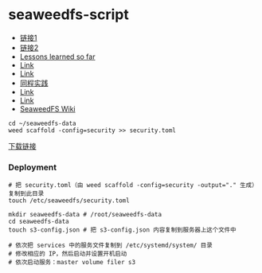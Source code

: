 # seaweedfs-script

* [链接1](https://gear.hermygong.com/p/seaweeds/)
* [链接2](https://github.com/seaweedfs/seaweedfs/discussions/5662)
* [Lessons learned so far](https://github.com/cycneuramus/seaweedfs-docker-swarm/issues/2)
* [Link](https://bambrow.com/20220107-seaweedfs-installation-guide/)
* [Link](http://blog.zollty.com/b/archive/summary-of-SeaweedFS-for-distributed-file-storage.html)
* [同程实践](https://mp.weixin.qq.com/s?src=11&timestamp=1749694141&ver=6047&signature=ZKsRdZox-D96YFSr3Frsk5mdgStIKdJYSIR2sN95uLxgseB1CnAx8ZlGzjjI3SHGOv5FUkgtMzuF1INJn48vNVQGFEaZOOpOSWGfhBV-tZEZlFl*Vv-BJdJoE4j6*5GG&new=1)
* [Link](https://github.com/Leif160519/seaweedfs)
* [Link](https://github.com/bingoohuang/blog/issues/57)
* [SeaweedFS Wiki](https://www.bookstack.cn/books/seaweedfs-wiki)

```
cd ~/seaweedfs-data
weed scaffold -config=security >> security.toml
```

[下载链接](https://github.com/seaweedfs/seaweedfs/releases/download/3.92/linux_amd64_full.tar.gz)

### Deployment

```shell
# 把 security.toml（由 weed scaffold -config=security -output="." 生成）复制到此目录
touch /etc/seaweedfs/security.toml

mkdir seaweedfs-data # /root/seaweedfs-data
cd seaweedfs-data
touch s3-config.json # 把 s3-config.json 内容复制到服务器上这个文件中

# 依次把 services 中的服务文件复制到 /etc/systemd/system/ 目录
# 修改相应的 IP，然后启动并设置开机启动
# 依次启动服务：master volume filer s3
```
